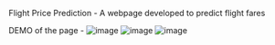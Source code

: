 Flight Price Prediction - A webpage developed to predict flight fares
 
DEMO of the page -
![image](https://user-images.githubusercontent.com/99064806/229352972-93dc5400-f4f7-4160-81d2-5699289ff8bf.png)
![image](https://user-images.githubusercontent.com/99064806/229352951-2e627d4d-90bd-4003-ba05-68f616e0d5bd.png)
![image](https://user-images.githubusercontent.com/99064806/229352980-96d13a4c-5297-4fc4-be1c-67d1c98bb9d3.png)
